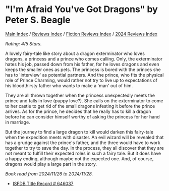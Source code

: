 # "I'm Afraid You've Got Dragons" by Peter S. Beagle

[Main Index](../../../README.md) / [Reviews Index](../../README.md) / [Fiction Reviews Index](../README.md) / [2024 Reviews Index](README.md)

*Rating: 4/5 Stars.*

A lovely fairy-tale like story about a dragon exterminator who loves dragons, a princess and a prince who comes calling. Only, the exterminator hates his job, passed down from his father, for he loves dragons and even keeps the smaller ones as pets. The princess is bored with the princes she has to 'interview' as potential partners. And the prince, who fits the physical role of Prince Charming, would rather not try to live up to expectations of his bloodthirsty father who wants to make a 'man' out of him.

They are all thrown together when the princess unexpectedly meets the prince and falls in love (puppy love?). She calls on the exterminator to come to her castle to get rid of the small dragons infesting it before the prince arrives. As for the prince, he decides that he really has to kill a dragon before he can consider himself worthy of asking the princess for her hand in marriage.

But the journey to find a large dragon to kill would darken this fairy-tale when the expedition meets with disaster. An evil wizard will be revealed that has a grudge against the prince's father, and the three would have to work together to try to save the day. In the process, they all discover that they are not meant to fulfill their expected roles in such a fairy tale. But it does have a happy ending, although maybe not the expected one. And, of course, dragons would play a large part in the story.

*Book read from 2024/11/26 to 2024/11/28.*

- [ISFDB Title Record # 646037](https://www.isfdb.org/cgi-bin/title.cgi?646037)
